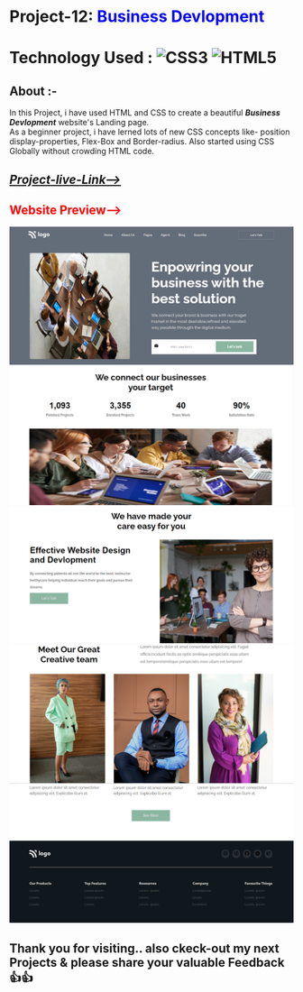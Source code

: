 # Project-12: <span style="color:blue"> **Business Devlopment**</span>
# Technology Used : ![CSS3](https://img.shields.io/badge/css3-%231572B6.svg?style=for-the-badge&logo=css3&logoColor=white) ![HTML5](https://img.shields.io/badge/html5-%23E34F26.svg?style=for-the-badge&logo=html5&logoColor=white)

##  **About** :- 
In this Project, i have used HTML and CSS to create a beautiful ***Business Devlopment*** website's Landing page.  
As a beginner project, i have lerned lots of new CSS  concepts like- position display-properties, Flex-Box and Border-radius. Also started using CSS Globally without crowding HTML code. 

## [***Project-live-Link-->***]() 

## <span style="color:red"> **Website Preview-->**</span>
![Home-Page](./image/Thumbnail-1.png)
![Home-Page](./image/Thumbnail-2.png)
![Home-Page](./image/Thumbnail-3.png)
![Home-Page](./image/Thumbnail-4.png)
![Home-Page](./image/Thumbnail-5.png)

## Thank you for visiting.. also ckeck-out my next Projects & please share your valuable Feedback 👍👍    
